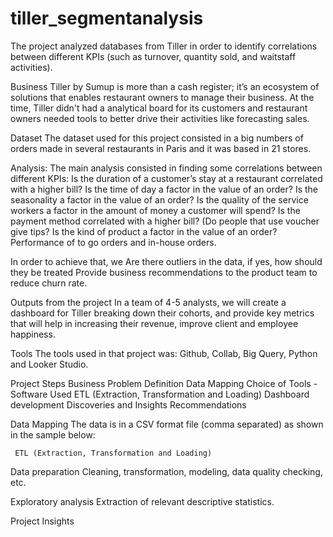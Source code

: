# tiller_segmentanalysis
The project analyzed databases from Tiller in order to identify correlations between different KPIs (such as turnover, quantity sold, and waitstaff activities).

Business
Tiller by Sumup is more than a cash register; it’s an ecosystem of solutions that enables restaurant owners to manage their business. At the time, Tiller didn't had a analytical board for its customers and restaurant owners needed tools to better drive their activities like forecasting sales.

Dataset
The dataset used for this project consisted in a big numbers of orders made in several restaurants in Paris and it was based in 21 stores. 

Analysis:
The main analysis consisted in finding some correlations between different KPIs: 
Is the duration of a customer’s stay at a restaurant correlated with a higher bill? 
Is the time of day a factor in the value of an order?
Is the seasonality a factor in the value of an order?
Is the quality of the service workers a factor in the amount of money a customer will spend?
Is the payment method correlated with a higher bill? (Do people that use voucher give tips?
Is the kind of product a factor in the value of an order? 
Performance of to go orders and in-house orders.

In order to achieve that, we 
Are there outliers in the data, if yes, how should they be treated
Provide business recommendations to the product team to reduce churn rate.

Outputs from the project
In a team of 4-5 analysts, we will create a dashboard for Tiller breaking down their cohorts, and provide key metrics that will help in increasing their revenue, improve client and employee happiness. 

Tools
The tools used in that project was: Github, Collab, Big Query, Python and Looker Studio.

Project Steps
     Business Problem Definition
     Data Mapping
     Choice of Tools - Software Used
     ETL (Extraction, Transformation and Loading)
     Dashboard development
     Discoveries and Insights
     Recommendations

Data Mapping
     The data is in a CSV format file (comma separated) as shown in the sample below:


     ETL (Extraction, Transformation and Loading)
Data preparation
     Cleaning, transformation, modeling, data quality checking, etc.

Exploratory analysis
     Extraction of relevant descriptive statistics.

Project Insights
